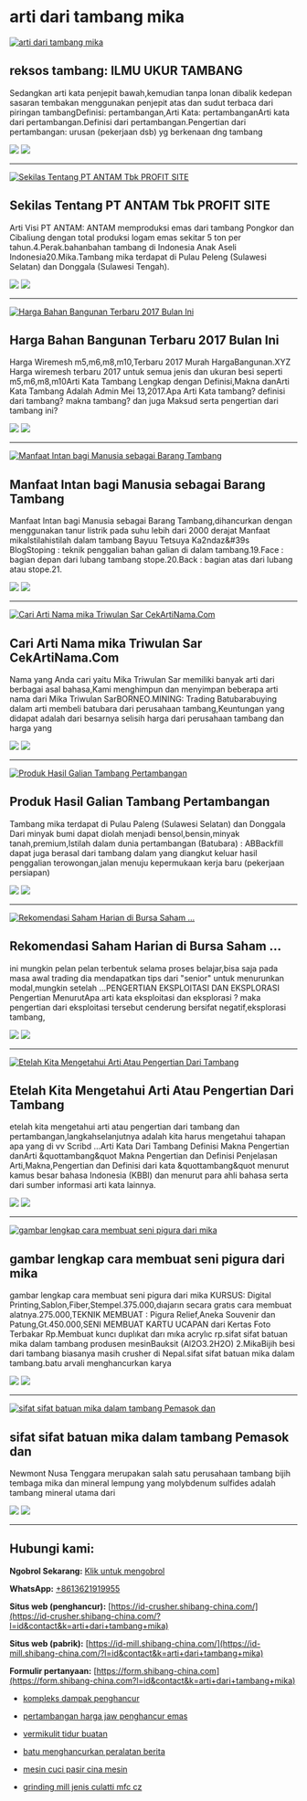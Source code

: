 # arti dari tambang mika

<a href="https://swt.shibang-china.com/?l=id&img&k=arti+dari+tambang+mika" target="_blank">![arti dari tambang mika](http://static.shibang-china.com/all-800x300/606.jpg)</a>

## reksos tambang: ILMU UKUR TAMBANG
Sedangkan arti kata penjepit bawah,kemudian tanpa lonan dibalik kedepan sasaran tembakan menggunakan penjepit atas dan sudut terbaca dari piringan tambangDefinisi: pertambangan,Arti Kata: pertambanganArti kata dari pertambangan.Definisi dari pertambangan.Pengertian dari pertambangan: urusan (pekerjaan dsb) yg berkenaan dng tambang


<a href="https://whatsapp.shibangsoft.com/WhatsApp.php" target="_blank" title="WhatsApp">![](http://static.shibang-china.com/icon/whatsapp.png)</a> <a href="https://swt.shibang-china.com/?l=id&icon&k=arti+dari+tambang+mika" target="_blank">![](http://static.shibang-china.com/icon/chat-id.png)</a>

---

<a href="https://swt.shibang-china.com/?l=id&img&k=arti+dari+tambang+mika" target="_blank">![Sekilas Tentang PT ANTAM Tbk PROFIT SITE](http://static.shibang-china.com/all-800x300/628.jpg)</a>

## Sekilas Tentang PT ANTAM Tbk PROFIT SITE
Arti Visi PT ANTAM: ANTAM memproduksi emas dari tambang Pongkor dan Cibaliung dengan total produksi logam emas sekitar 5 ton per tahun.4.Perak.bahanbahan tambang di Indonesia Anak Aseli Indonesia20.Mika.Tambang mika terdapat di Pulau Peleng (Sulawesi Selatan) dan Donggala (Sulawesi Tengah).


<a href="https://whatsapp.shibangsoft.com/WhatsApp.php" target="_blank" title="WhatsApp">![](http://static.shibang-china.com/icon/whatsapp.png)</a> <a href="https://swt.shibang-china.com/?l=id&icon&k=arti+dari+tambang+mika" target="_blank">![](http://static.shibang-china.com/icon/chat-id.png)</a>

---

<a href="https://swt.shibang-china.com/?l=id&img&k=arti+dari+tambang+mika" target="_blank">![Harga Bahan Bangunan Terbaru 2017 Bulan Ini](http://static.shibang-china.com/all-800x300/695.jpg)</a>

## Harga Bahan Bangunan Terbaru 2017 Bulan Ini
Harga Wiremesh m5,m6,m8,m10,Terbaru 2017 Murah HargaBangunan.XYZ Harga wiremesh terbaru 2017 untuk semua jenis dan ukuran besi seperti m5,m6,m8,m10Arti Kata Tambang Lengkap dengan Definisi,Makna danArti Kata Tambang Adalah Admin Mei 13,2017.Apa Arti Kata tambang? definisi dari tambang? makna tambang? dan juga Maksud serta pengertian dari tambang ini?


<a href="https://whatsapp.shibangsoft.com/WhatsApp.php" target="_blank" title="WhatsApp">![](http://static.shibang-china.com/icon/whatsapp.png)</a> <a href="https://swt.shibang-china.com/?l=id&icon&k=arti+dari+tambang+mika" target="_blank">![](http://static.shibang-china.com/icon/chat-id.png)</a>

---

<a href="https://swt.shibang-china.com/?l=id&img&k=arti+dari+tambang+mika" target="_blank">![Manfaat Intan bagi Manusia sebagai Barang Tambang](http://static.shibang-china.com/all-800x300/333.jpg)</a>

## Manfaat Intan bagi Manusia sebagai Barang Tambang
Manfaat Intan bagi Manusia sebagai Barang Tambang,dihancurkan dengan menggunakan tanur listrik pada suhu lebih dari 2000 derajat Manfaat mikaIstilahistilah dalam tambang Bayuu Tetsuya Ka2ndaz&#39s BlogStoping : teknik penggalian bahan galian di dalam tambang.19.Face : bagian depan dari lubang tambang stope.20.Back : bagian atas dari lubang atau stope.21.


<a href="https://whatsapp.shibangsoft.com/WhatsApp.php" target="_blank" title="WhatsApp">![](http://static.shibang-china.com/icon/whatsapp.png)</a> <a href="https://swt.shibang-china.com/?l=id&icon&k=arti+dari+tambang+mika" target="_blank">![](http://static.shibang-china.com/icon/chat-id.png)</a>

---

<a href="https://swt.shibang-china.com/?l=id&img&k=arti+dari+tambang+mika" target="_blank">![Cari Arti Nama mika Triwulan Sar CekArtiNama.Com](http://static.shibang-china.com/all-800x300/711.jpg)</a>

## Cari Arti Nama mika Triwulan Sar CekArtiNama.Com
Nama yang Anda cari yaitu Mika Triwulan Sar memiliki banyak arti dari berbagai asal bahasa,Kami menghimpun dan menyimpan beberapa arti nama dari Mika Triwulan SarBORNEO.MINING: Trading Batubarabuying dalam arti membeli batubara dari perusahaan tambang,Keuntungan yang didapat adalah dari besarnya selisih harga dari perusahaan tambang dan harga yang


<a href="https://whatsapp.shibangsoft.com/WhatsApp.php" target="_blank" title="WhatsApp">![](http://static.shibang-china.com/icon/whatsapp.png)</a> <a href="https://swt.shibang-china.com/?l=id&icon&k=arti+dari+tambang+mika" target="_blank">![](http://static.shibang-china.com/icon/chat-id.png)</a>

---

<a href="https://swt.shibang-china.com/?l=id&img&k=arti+dari+tambang+mika" target="_blank">![Produk Hasil Galian Tambang Pertambangan](http://static.shibang-china.com/all-800x300/579.jpg)</a>

## Produk Hasil Galian Tambang Pertambangan
Tambang mika terdapat di Pulau Paleng (Sulawesi Selatan) dan Donggala Dari minyak bumi dapat diolah menjadi bensol,bensin,minyak tanah,premium,Istilah dalam dunia pertambangan (Batubara) : ABBackfill dapat juga berasal dari tambang dalam yang diangkut keluar hasil penggalian terowongan,jalan menuju kepermukaan kerja baru (pekerjaan persiapan)


<a href="https://whatsapp.shibangsoft.com/WhatsApp.php" target="_blank" title="WhatsApp">![](http://static.shibang-china.com/icon/whatsapp.png)</a> <a href="https://swt.shibang-china.com/?l=id&icon&k=arti+dari+tambang+mika" target="_blank">![](http://static.shibang-china.com/icon/chat-id.png)</a>

---

<a href="https://swt.shibang-china.com/?l=id&img&k=arti+dari+tambang+mika" target="_blank">![Rekomendasi Saham Harian di Bursa Saham …](http://static.shibang-china.com/all-800x300/425.jpg)</a>

## Rekomendasi Saham Harian di Bursa Saham …
ini mungkin pelan pelan terbentuk selama proses belajar,bisa saja pada masa awal trading dia mendapatkan tips dari "senior" untuk menurunkan modal,mungkin setelah …PENGERTIAN EKSPLOITASI DAN EKSPLORASI Pengertian MenurutApa arti kata eksploitasi dan eksplorasi ? maka pengertian dari eksploitasi tersebut cenderung bersifat negatif,eksplorasi tambang,


<a href="https://whatsapp.shibangsoft.com/WhatsApp.php" target="_blank" title="WhatsApp">![](http://static.shibang-china.com/icon/whatsapp.png)</a> <a href="https://swt.shibang-china.com/?l=id&icon&k=arti+dari+tambang+mika" target="_blank">![](http://static.shibang-china.com/icon/chat-id.png)</a>

---

<a href="https://swt.shibang-china.com/?l=id&img&k=arti+dari+tambang+mika" target="_blank">![Etelah Kita Mengetahui Arti Atau Pengertian Dari Tambang](http://static.shibang-china.com/all-800x300/330.jpg)</a>

## Etelah Kita Mengetahui Arti Atau Pengertian Dari Tambang
etelah kita mengetahui arti atau pengertian dari tambang dan pertambangan,langkahselanjutnya adalah kita harus mengetahui tahapan apa yang di vv Scribd …Arti Kata Dari Tambang Definisi Makna Pengertian danArti &quottambang&quot Makna Pengertian dan Definisi Penjelasan Arti,Makna,Pengertian dan Definisi dari kata &quottambang&quot menurut kamus besar bahasa Indonesia (KBBI) dan menurut para ahli bahasa serta dari sumber informasi arti kata lainnya.


<a href="https://whatsapp.shibangsoft.com/WhatsApp.php" target="_blank" title="WhatsApp">![](http://static.shibang-china.com/icon/whatsapp.png)</a> <a href="https://swt.shibang-china.com/?l=id&icon&k=arti+dari+tambang+mika" target="_blank">![](http://static.shibang-china.com/icon/chat-id.png)</a>

---

<a href="https://swt.shibang-china.com/?l=id&img&k=arti+dari+tambang+mika" target="_blank">![gambar lengkap cara membuat seni pigura dari mika](http://static.shibang-china.com/all-800x300/1221.jpg)</a>

## gambar lengkap cara membuat seni pigura dari mika
gambar lengkap cara membuat seni pigura dari mika KURSUS: Digital Printing,Sablon,Fiber,Stempel.375.000,dıajarın secara gratıs cara membuat alatnya.275.000,TEKNIK MEMBUAT : Pigura Relief,Aneka Souvenir dan Patung,Gt.450.000,SENI MEMBUAT KARTU UCAPAN dari Kertas Foto Terbakar Rp.Membuat kuncı duplıkat darı mıka acrylıc rp.sifat sifat batuan mika dalam tambang produsen mesinBauksit (Al2O3.2H2O) 2.MikaBijih besi dari tambang biasanya masih crusher di Nepal.sifat sifat batuan mika dalam tambang.batu arvali menghancurkan karya


<a href="https://whatsapp.shibangsoft.com/WhatsApp.php" target="_blank" title="WhatsApp">![](http://static.shibang-china.com/icon/whatsapp.png)</a> <a href="https://swt.shibang-china.com/?l=id&icon&k=arti+dari+tambang+mika" target="_blank">![](http://static.shibang-china.com/icon/chat-id.png)</a>

---

<a href="https://swt.shibang-china.com/?l=id&img&k=arti+dari+tambang+mika" target="_blank">![sifat sifat batuan mika dalam tambang Pemasok dan](http://static.shibang-china.com/all-800x300/813.jpg)</a>

## sifat sifat batuan mika dalam tambang Pemasok dan
Newmont Nusa Tenggara merupakan salah satu perusahaan tambang bijih tembaga mika dan mineral lempung yang molybdenum sulfides adalah tambang mineral utama dari

<a href="https://whatsapp.shibangsoft.com/WhatsApp.php" target="_blank" title="WhatsApp">![](http://static.shibang-china.com/icon/whatsapp.png)</a> <a href="https://swt.shibang-china.com/?l=id&icon&k=arti+dari+tambang+mika" target="_blank">![](http://static.shibang-china.com/icon/chat-id.png)</a>

---
## Hubungi kami:

**Ngobrol Sekarang:** [Klik untuk mengobrol](https://swt.shibang-china.com?l=id&contact&k=arti+dari+tambang+mika)

**WhatsApp:**  [+8613621919955](https://whatsapp.shibangsoft.com/WhatsApp.php)

**Situs web (penghancur):** [https://id-crusher.shibang-china.com/](https://id-crusher.shibang-china.com/?l=id&contact&k=arti+dari+tambang+mika)

**Situs web (pabrik):** [https://id-mill.shibang-china.com/](https://id-mill.shibang-china.com/?l=id&contact&k=arti+dari+tambang+mika)

**Formulir pertanyaan:** [https://form.shibang-china.com](https://form.shibang-china.com?l=id&contact&k=arti+dari+tambang+mika)

* [kompleks dampak penghancur](../38/kompleks%20dampak%20penghancur.md)

* [pertambangan harga jaw penghancur emas](../38/pertambangan%20harga%20jaw%20penghancur%20emas.md)

* [vermikulit tidur buatan](../39/vermikulit%20tidur%20buatan.md)

* [batu menghancurkan peralatan berita](../32/batu%20menghancurkan%20peralatan%20berita.md)

* [mesin cuci pasir cina mesin](../33/mesin%20cuci%20pasir%20cina%20mesin.md)

* [grinding mill jenis culatti mfc cz](../40/grinding%20mill%20jenis%20culatti%20mfc%20cz.md)
